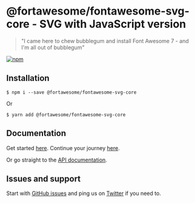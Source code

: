 # @fortawesome/fontawesome-svg-core - SVG with JavaScript version

> "I came here to chew bubblegum and install Font Awesome 7 - and I'm all out of bubblegum"

[![npm](https://img.shields.io/npm/v/@fortawesome/fontawesome-svg-core.svg?style=flat-square)](https://www.npmjs.com/package/@fortawesome/fontawesome-svg-core)

## Installation

```
$ npm i --save @fortawesome/fontawesome-svg-core
```

Or

```
$ yarn add @fortawesome/fontawesome-svg-core
```

## Documentation

Get started [here](https://docs.fontawesome.com/web/setup/get-started). Continue your journey [here](https://docs.fontawesome.com/web/setup/packages).

Or go straight to the [API documentation](https://docs.fontawesome.com/apis/javascript/get-started).

## Issues and support

Start with [GitHub issues](https://github.com/FortAwesome/Font-Awesome/issues) and ping us on [Twitter](https://twitter.com/fontawesome) if you need to.
